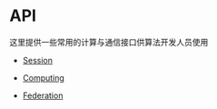 # API

这里提供一些常用的计算与通信接口供算法开发人员使用

- [Session](session.md)

- [Computing](computing.md)

- [Federation](federation.md)